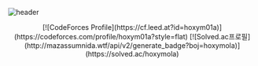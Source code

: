 ![header](https://capsule-render.vercel.app/api?type=transparent&color=auto&height=300&section=header&text=hello,%20world&fontSize=90)
<center>
[![CodeForces Profile](https://cf.leed.at?id=hoxym01a)](https://codeforces.com/profile/hoxym01a?style=flat)
[![Solved.ac프로필](http://mazassumnida.wtf/api/v2/generate_badge?boj=hoxymola)](https://solved.ac/hoxymola)
 </center>
